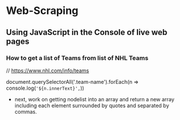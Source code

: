 # Web-Scraping

## Using JavaScript in the Console of live web pages

### How to get a list of Teams from list of NHL Teams

// https://www.nhl.com/info/teams

document.querySelectorAll('.team-name').forEach(n => console.log(`'${n.innerText}',`))

- next,  work on getting nodelist into an array and return a new array including each element surrounded by quotes and separated by commas.





